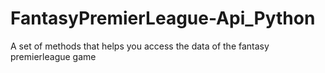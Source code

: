 # FantasyPremierLeague-Api_Python
A set of methods that helps you access the data of the fantasy premierleague game
